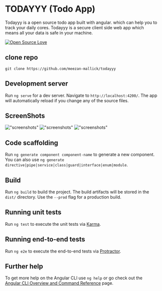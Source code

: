 # TODAYYY (Todo App)

Todayyy is a open source todo app built with angular. which can help you to track your daily cores.
Todayyy is a secure client side web app which means all your data is safe in your machine.

[![Open Source Love](https://firstcontributions.github.io/open-source-badges/badges/open-source-v1/open-source.svg)](https://github.com/firstcontributions/open-source-badges)


## clone repo
```git clone https://github.com/meezan-mallick/todayyy```


## Development server

Run `ng serve` for a dev server. Navigate to `http://localhost:4200/`. The app will automatically reload if you change any of the source files.

## ScreenShots
!["screenshots"](src/assets/readme_images/todo1.png)
!["screenshots"](src/assets/readme_images/todo2.png)
!["screenshots"](src/assets/readme_images/todo3.png)

## Code scaffolding

Run `ng generate component component-name` to generate a new component. You can also use `ng generate directive|pipe|service|class|guard|interface|enum|module`.

## Build

Run `ng build` to build the project. The build artifacts will be stored in the `dist/` directory. Use the `--prod` flag for a production build.

## Running unit tests

Run `ng test` to execute the unit tests via [Karma](https://karma-runner.github.io).

## Running end-to-end tests

Run `ng e2e` to execute the end-to-end tests via [Protractor](http://www.protractortest.org/).

## Further help

To get more help on the Angular CLI use `ng help` or go check out the [Angular CLI Overview and Command Reference](https://angular.io/cli) page.
